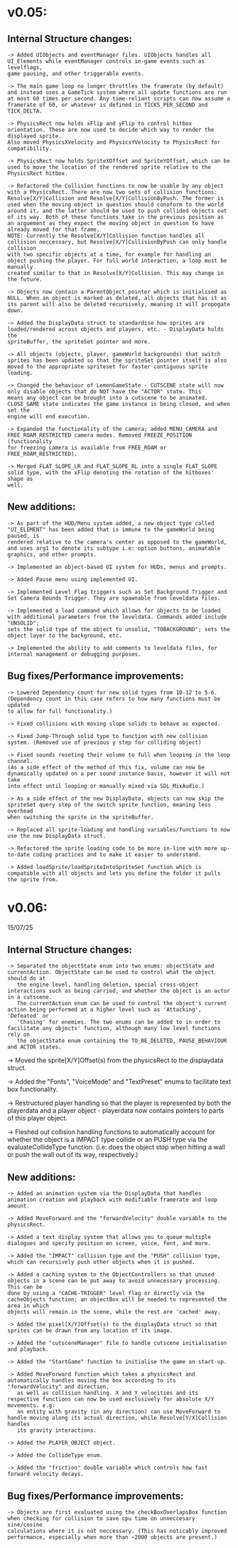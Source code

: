 
# v0.05:


## Internal Structure changes:

    -> Added UIObjects and eventManager files. UIObjects handles all UI_Elements while eventManager controls in-game events such as levelflags, 
    game pausing, and other triggerable events.

    -> The main game loop no longer throttles the framerate (by default) and instead uses a GameTick system where all update functions are run 
    at most 60 times per second. Any time-reliant scripts can now assume a framerate of 60, or whatever is defined in TICKS_PER_SECOND and 
    TICK_DELTA.

    -> PhysicsRect now holds xFlip and yFlip to control hitbox orientation. These are now used to decide which way to render the displayed sprite. 
    Also moved PhysicsXVelocity and PhysicsYVelocity to PhysicsRect for compatibility.

    -> PhysicsRect now holds SpriteXOffset and SpriteYOffset, which can be used to move the location of the rendered sprite relative to the 
    PhysicsRect hitbox.

    -> Refactored the Collision functions to now be usable by any object with a PhysicsRect. There are now two sets of collision functions: 
    Resolve[X/Y]Collision and Resolve[X/Y]CollisionByPush. The former is used when the moving object in question should conoform to the world 
    around it, and the latter should be used to push collided objects out of its way. Both of these functions take in the previous position as 
    an arguement as they expect the moving object in question to have already moved for that frame.
    NOTE: Currently the Resolve[X/Y]Collision function handles all collision neccessary, but Resolve[X/Y]CollisionByPush can only handle collision 
    with two specific objects at a time, for example for handling an object pushing the player. For full world interaction, a loop must be manually 
    created similar to that in Resolve[X/Y]Collision. This may change in the future.

    -> Objects now contain a ParentObject pointer which is initialised as NULL. When an object is marked as deleted, all objects that has it as 
    its parent will also be deleted recursively, meaning it will propogate down. 

    -> Added the DisplayData struct to standardise how sprites are loaded/rendered across objects and players, etc. - DisplayData holds the 
    spriteBuffer, the spriteSet pointer and more.

    -> All objects (objects, player, gameWorld backgrounds) that switch sprites has been updated so that the spriteSet pointer itself is also 
    moved to the appropriate spriteset for faster contiguous sprite loading.

    -> Changed the behaviour of LemonGameState - CUTSCENE state will now only disable objects that do NOT have the "ACTOR" state. This 
    means any object can be brought into a cutscene to be animated. CLOSE_GAME state indicates the game instance is being closed, and when set the 
    engine will end execution.

    -> Expanded the functionality of the camera; added MENU_CAMERA and FREE_ROAM_RESTRICTED camera modes. Removed FREEZE_POSITION (functionality 
    for freezing camera is available from FREE_ROAM or FREE_ROAM_RESTRICTED).

    -> Merged FLAT_SLOPE_LR and FLAT_SLOPE_RL into a single FLAT_SLOPE solid type, with the xFlip denoting the rotation of the hitboxes' shape as 
    well.




## New additions:

    -> As part of the HUD/Menu system added, a new object type called "UI_ELEMENT" has been added that is immune to the gameWorld being paused, is 
    rendered relative to the camera's center as opposed to the gameWorld, and uses arg1 to denote its subtype i.e: option buttons, animatable 
    graphics, and other prompts.

    -> Implemented an object-based UI system for HUDs, menus and prompts.

    -> Added Pause menu using implemented UI.

    -> Implemented Level Flag triggers such as Set Background Trigger and Set Camera Bounds Trigger. They are spawnable from leveldata files.

    -> Implemented a load command which allows for objects to be loaded with additional parameters from the leveldata. Commands added include "UNSOLID"; 
    sets the solid type of the object to unsolid, "TOBACKGROUND"; sets the object layer to the background, etc.

    -> Implemented the ability to add comments to leveldata files, for internal management or debugging purposes.




## Bug fixes/Performance improvements:

    -> Lowered Dependency count for new solid types from 10-12 to 5-6. (Dependency count in this case refers to how many functions must be updated 
    to allow for full functionality.) 

    -> Fixed collisions with moving slope solids to behave as expected.

    -> Fixed Jump-Through solid type to function with new collision system. (Removed use of previous y step for colliding object)

    -> Fixed sounds reseting their volume to full when looping in the loop channel. 
    (As a side effect of the method of this fix, volume can now be dynamically updated on a per sound instance basis, however it will not take 
    into effect until looping or manually mixed via SDL_MixAudio.)

    -> As a side effect of the new DisplayData, objects can now skip the spriteSet query step of the switch sprite function, meaning less overhead 
    when switching the sprite in the spriteBuffer.

    -> Replaced all sprite-loading and handling variables/functions to now use the new DisplayData struct.

    -> Refactored the sprite loading code to be more in-line with more up-to-date coding practices and to make it easier to understand.

    -> Added loadSprite/loadSpriteIntoSpriteSet function which is compatible with all objects and lets you define the folder it pulls the sprite from.




# v0.06:
15/07/25

## Internal Structure changes:

    -> Separated the objectState enum into two enums: objectState and currentAction. ObjectState can be used to control what the object should do at 
       the engine level, handling deletion, special cross-object interactions such as being carried, and whether the object is an actor in a cutscene.
       The currentAction enum can be used to control the object's current action being performed at a higher level such as 'Attacking', 'Defeated' or
       'Chasing' for enemies. The two enums can be added to in order to facilitate any objects' function, although many low level functions rely on 
       the objectState enum containing the TO_BE_DELETED, PAUSE_BEHAVIOUR and ACTOR states.

   -> Moved the sprite[X/Y]Offset(s) from the physicsRect to the displaydata struct.

   -> Added the "Fonts", "VoiceMode" and "TextPreset" enums to facilitate text box functionality.

   -> Restructured player handling so that the player is represented by both the playerdata and a player object - playerdata now contains pointers
   to parts of this player object.

   -> Fleshed out collision handling functions to automatically account for whether the object is a IMPACT type collide or an PUSH type via the 
   evaluateCollideType function. (i.e: does the object stop when hitting a wall or push the wall out of its way, respectively.)



## New additions:

    -> Added an animation system via the DisplayData that handles animation creation and playback with modifiable framerate and loop amount.

    -> Added MoveForward and the "forwardVelocity" double variable to the physicsRect.

    -> Added a text display system that allows you to queue multiple dialogues and specify position on screen, voice, font, and more.

    -> Added the "IMPACT" collision type and the "PUSH" collision type, which can recursively push other objects when it is pushed.

    -> Added a caching system to the ObjectControllers so that unused objects in a scene can be put away to avoid unnecessary processing. This can be
    done by using a "CACHE-TRIGGER" level flag or directly via the cacheObjects function; an objectBox will be needed to represented the area in which
    objects will remain in the scene, while the rest are 'cached' away.

    -> Added the pixel[X/Y]Offset(s) to the displayData struct so that sprites can be drawn from any location of its image.

    -> Added the "cutsceneManager" file to handle cutscene initialisation and playback.

    -> Added the "StartGame" function to initialise the game on start-up.

    -> Added MoveForward function which takes a physicsRect and automatically handles moving the box according to its "forwardVelocity" and direction, 
       as well as collision handling. X and Y velocities and its respective functions can now be used exclusively for absolute X/Y movements. e.g: 
       an entity with gravity (in any direction) can use MoveForward to handle moving along its actual direction, while Resolve[Y/X]Collision handles
       its gravity interactions.

    -> Added the PLAYER_OBJECT object.

    -> Added the CollideType enum.

    -> Added the "friction" double variable which controls how fast forward velocity decays.



## Bug fixes/Performance improvements:

    -> Objects are first evaluated using the checkBoxOverlapsBox function when checking for collision to save cpu time on unneccesary sine/cosine
    calculations where it is not neccessary. (This has noticably improved performance, especially when more than ~2000 objects are present.)
